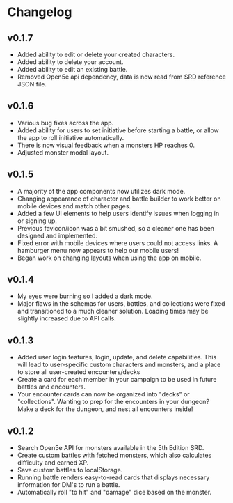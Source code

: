 # Changelog

## v0.1.7
* Added ability to edit or delete your created characters.
* Added ability to delete your account.
* Added ability to edit an existing battle.
* Removed Open5e api dependency, data is now read from SRD reference JSON file.

## v0.1.6
* Various bug fixes across the app.
* Added ability for users to set initiative before starting a battle, or allow the app to roll initiative automatically.
* There is now visual feedback when a monsters HP reaches 0.
* Adjusted monster modal layout.

## v0.1.5
* A majority of the app components now utilizes dark mode.
* Changing appearance of character and battle builder to work better on mobile devices and match other pages.
* Added a few UI elements to help users identify issues when logging in or signing up.
* Previous favicon/icon was a bit smushed, so a cleaner one has been designed and implemented.
* Fixed error with mobile devices where users could not access links. A hamburger menu now appears to help our mobile users!
* Began work on changing layouts when using the app on mobile.
  
## v0.1.4
* My eyes were burning so I added a dark mode.
* Major flaws in the schemas for users, battles, and collections were fixed and transitioned to a much cleaner solution. Loading times may be slightly increased due to API calls.
  
## v0.1.3
* Added user login features, login, update, and delete capabilities. This will lead to user-specific custom characters and monsters, and a place to store all user-created encounters/decks
* Create a card for each member in your campaign to be used in future battles and encounters.
* Your encounter cards can now be organized into "decks" or "collections". Wanting to prep for the encounters in your dungeon? Make a deck for the dungeon, and nest all encounters inside!

## v0.1.2
* Search Open5e API for monsters available in the 5th Edition SRD.
* Create custom battles with fetched monsters, which also calculates difficulty and earned XP.
* Save custom battles to localStorage.
* Running battle renders easy-to-read cards that displays necessary information for DM's to run a battle.
* Automatically roll "to hit" and "damage" dice based on the monster.
